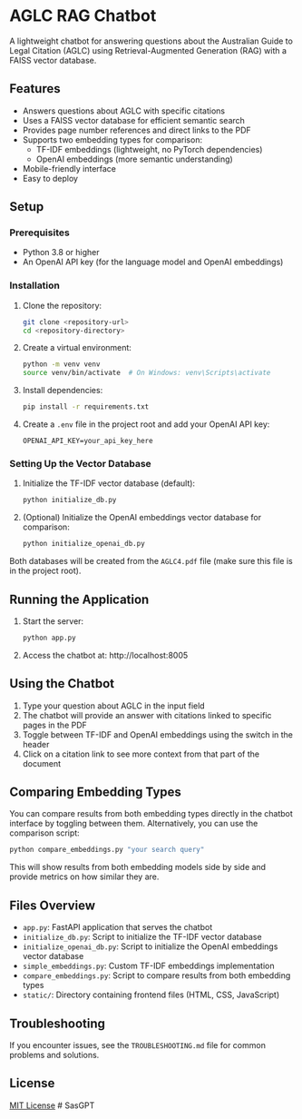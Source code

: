 # AGLC RAG Chatbot

A lightweight chatbot for answering questions about the Australian Guide to Legal Citation (AGLC) using Retrieval-Augmented Generation (RAG) with a FAISS vector database.

## Features

- Answers questions about AGLC with specific citations
- Uses a FAISS vector database for efficient semantic search
- Provides page number references and direct links to the PDF
- Supports two embedding types for comparison:
  - TF-IDF embeddings (lightweight, no PyTorch dependencies)
  - OpenAI embeddings (more semantic understanding)
- Mobile-friendly interface
- Easy to deploy

## Setup

### Prerequisites

- Python 3.8 or higher
- An OpenAI API key (for the language model and OpenAI embeddings)

### Installation

1. Clone the repository:
   ```bash
   git clone <repository-url>
   cd <repository-directory>
   ```

2. Create a virtual environment:
   ```bash
   python -m venv venv
   source venv/bin/activate  # On Windows: venv\Scripts\activate
   ```

3. Install dependencies:
   ```bash
   pip install -r requirements.txt
   ```

4. Create a `.env` file in the project root and add your OpenAI API key:
   ```
   OPENAI_API_KEY=your_api_key_here
   ```

### Setting Up the Vector Database

1. Initialize the TF-IDF vector database (default):
   ```bash
   python initialize_db.py
   ```

2. (Optional) Initialize the OpenAI embeddings vector database for comparison:
   ```bash
   python initialize_openai_db.py
   ```

Both databases will be created from the `AGLC4.pdf` file (make sure this file is in the project root).

## Running the Application

1. Start the server:
   ```bash
   python app.py
   ```

2. Access the chatbot at: http://localhost:8005

## Using the Chatbot

1. Type your question about AGLC in the input field
2. The chatbot will provide an answer with citations linked to specific pages in the PDF
3. Toggle between TF-IDF and OpenAI embeddings using the switch in the header
4. Click on a citation link to see more context from that part of the document

## Comparing Embedding Types

You can compare results from both embedding types directly in the chatbot interface by toggling between them. Alternatively, you can use the comparison script:

```bash
python compare_embeddings.py "your search query"
```

This will show results from both embedding models side by side and provide metrics on how similar they are.

## Files Overview

- `app.py`: FastAPI application that serves the chatbot
- `initialize_db.py`: Script to initialize the TF-IDF vector database
- `initialize_openai_db.py`: Script to initialize the OpenAI embeddings vector database
- `simple_embeddings.py`: Custom TF-IDF embeddings implementation
- `compare_embeddings.py`: Script to compare results from both embedding types
- `static/`: Directory containing frontend files (HTML, CSS, JavaScript)

## Troubleshooting

If you encounter issues, see the `TROUBLESHOOTING.md` file for common problems and solutions.

## License

[MIT License](LICENSE) # SasGPT
